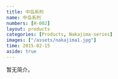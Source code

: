```yaml
---
title: 中岛系列
name: 中岛系列
numbers: [H-002]
layout: products
categories: [Products, Nakajima-series]
images: ["/assets/nakajima1.jpg"]
time: 2015-02-15
aside: true
---
```


暂无简介。

